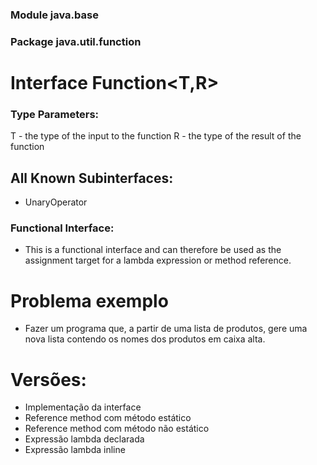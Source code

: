### Module java.base
### Package java.util.function
#

# Interface Function<T,R>
### Type Parameters:
T - the type of the input to the function
R - the type of the result of the function
## All Known Subinterfaces:
- UnaryOperator<T>
### Functional Interface:

- This is a functional interface and can therefore be used as the assignment target for a lambda expression or method reference.

# Problema exemplo
- Fazer um programa que, a partir de uma lista de produtos, gere uma
nova lista contendo os nomes dos produtos em caixa alta.

# Versões:
- Implementação da interface
- Reference method com método estático
- Reference method com método não estático
- Expressão lambda declarada
- Expressão lambda inline
